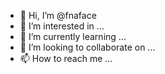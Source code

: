 - 👋 Hi, I’m @fnaface
- 👀 I’m interested in ...
- 🌱 I’m currently learning ...
- 💞️ I’m looking to collaborate on ...
- 📫 How to reach me ...

<!---
fnaface/fnaface is a ✨ special ✨ repository because its `README.md` (this file) appears on your GitHub profile.
You can click the Preview link to take a look at your changes.
--->
